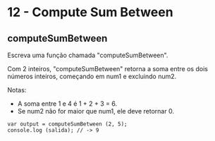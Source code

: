 # 12 - Compute Sum Between

## computeSumBetween

Escreva uma função chamada "computeSumBetween".

Com 2 inteiros, "computeSumBetween" retorna a soma entre os dois números inteiros, começando em num1 e excluindo num2.

Notas:

* A soma entre 1 e 4 é 1 + 2 + 3 = 6.
* Se num2 não for maior que num1, ele deve retornar 0.

```text
var output = computeSumBetween (2, 5);
console.log (salida); // -> 9
```

